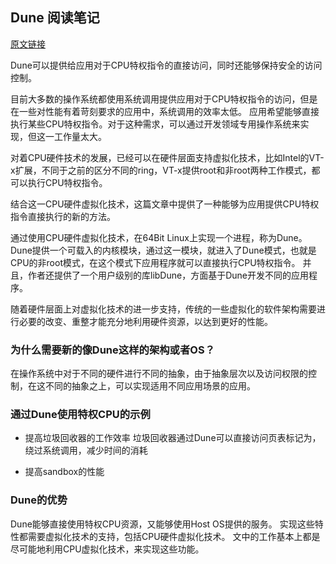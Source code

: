 ## Dune 阅读笔记

[原文链接](https://www.usenix.org/system/files/conference/osdi12/osdi12-final-117.pdf)

Dune可以提供给应用对于CPU特权指令的直接访问，同时还能够保持安全的访问控制。

目前大多数的操作系统都使用系统调用提供应用对于CPU特权指令的访问，但是在一些对性能有着苛刻要求的应用中，系统调用的效率太低。
应用希望能够直接执行某些CPU特权指令。对于这种需求，可以通过开发领域专用操作系统来实现，但这一工作量太大。

对着CPU硬件技术的发展，已经可以在硬件层面支持虚拟化技术，比如Intel的VT-x扩展，不同于之前的区分不同的ring，VT-x提供root和非root两种工作模式，都可以执行CPU特权指令。

结合这一CPU硬件虚拟化技术，这篇文章中提供了一种能够为应用提供CPU特权指令直接执行的新的方法。

通过使用CPU硬件虚拟化技术，在64Bit Linux上实现一个进程，称为Dune。Dune提供一个可载入的内核模块，通过这一模块，就进入了Dune模式，也就是CPU的非root模式，在这个模式下应用程序就可以直接执行CPU特权指令。
并且，作者还提供了一个用户级别的库libDune，方面基于Dune开发不同的应用程序。


随着硬件层面上对虚拟化技术的进一步支持，传统的一些虚拟化的软件架构需要进行必要的改变、重整才能充分地利用硬件资源，以达到更好的性能。

### 为什么需要新的像Dune这样的架构或者OS？ 

在操作系统中对于不同的硬件进行不同的抽象，由于抽象层次以及访问权限的控制，在这不同的抽象之上，可以实现适用不同应用场景的应用。

### 通过Dune使用特权CPU的示例 

* 提高垃圾回收器的工作效率
垃圾回收器通过Dune可以直接访问页表标记为，绕过系统调用，减少时间的消耗

* 提高sandbox的性能 


### Dune的优势
Dune能够直接使用特权CPU资源，又能够使用Host OS提供的服务。
实现这些特性都需要虚拟化技术的支持，包括CPU硬件虚拟化技术。
文中的工作基本上都是尽可能地利用CPU虚拟化技术，来实现这些功能。

